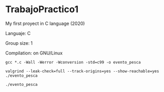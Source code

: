 # TrabajoPractico1
My first proyect in C language (2020)

Languaje: C

Group size: 1

Compilation: on GNU/Linux
```
gcc *.c -Wall -Werror -Wconversion -std=c99 -o evento_pesca

valgrind --leak-check=full --track-origins=yes --show-reachable=yes ./evento_pesca

./evento_pesca
```
